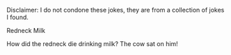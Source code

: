 Disclaimer: I do not condone these jokes, they are from a collection of jokes I found.

Redneck Milk

How did the redneck die drinking milk? 
The cow sat on him!

